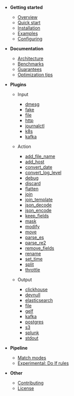 - **Getting started**
  - [Overview](/README.md)
  - [Quick start](/docs/quick-start.md)
  - [Installation](/docs/installation.md)
  - [Examples](/docs/examples.md)
  - [Configuring](/docs/configuring.md)

- **Documentation**
  - [Architecture](/docs/architecture.md)
  - [Benchmarks](/docs/benchmarks.md)
  - [Guarantees](/docs/guarantees.md)
  - [Optimization tips](/docs/optimization-tips.md)

- **Plugins**
  - Input
    - [dmesg](plugin/input/dmesg/README.md)
    - [fake](plugin/input/fake/README.md)
    - [file](plugin/input/file/README.md)
    - [http](plugin/input/http/README.md)
    - [journalctl](plugin/input/journalctl/README.md)
    - [k8s](plugin/input/k8s/README.md)
    - [kafka](plugin/input/kafka/README.md)

  - Action
    - [add_file_name](plugin/action/add_file_name/README.md)
    - [add_host](plugin/action/add_host/README.md)
    - [convert_date](plugin/action/convert_date/README.md)
    - [convert_log_level](plugin/action/convert_log_level/README.md)
    - [debug](plugin/action/debug/README.md)
    - [discard](plugin/action/discard/README.md)
    - [flatten](plugin/action/flatten/README.md)
    - [join](plugin/action/join/README.md)
    - [join_template](plugin/action/join_template/README.md)
    - [json_decode](plugin/action/json_decode/README.md)
    - [json_encode](plugin/action/json_encode/README.md)
    - [keep_fields](plugin/action/keep_fields/README.md)
    - [mask](plugin/action/mask/README.md)
    - [modify](plugin/action/modify/README.md)
    - [move](plugin/action/move/README.md)
    - [parse_es](plugin/action/parse_es/README.md)
    - [parse_re2](plugin/action/parse_re2/README.md)
    - [remove_fields](plugin/action/remove_fields/README.md)
    - [rename](plugin/action/rename/README.md)
    - [set_time](plugin/action/set_time/README.md)
    - [split](plugin/action/split/README.md)
    - [throttle](plugin/action/throttle/README.md)

  - Output
    - [clickhouse](plugin/output/clickhouse/README.md)
    - [devnull](plugin/output/devnull/README.md)
    - [elasticsearch](plugin/output/elasticsearch/README.md)
    - [file](plugin/output/file/README.md)
    - [gelf](plugin/output/gelf/README.md)
    - [kafka](plugin/output/kafka/README.md)
    - [postgres](plugin/output/postgres/README.md)
    - [s3](plugin/output/s3/README.md)
    - [splunk](plugin/output/splunk/README.md)
    - [stdout](plugin/output/stdout/README.md)


- **Pipeline**
  - [Match modes](pipeline/README.md#match-modes)
  - [Experimental: Do If rules](pipeline/README.md#experimental-do-if-rules)

- **Other**
  - [Contributing](/docs/contributing.md)
  - [License](/docs/license.md)